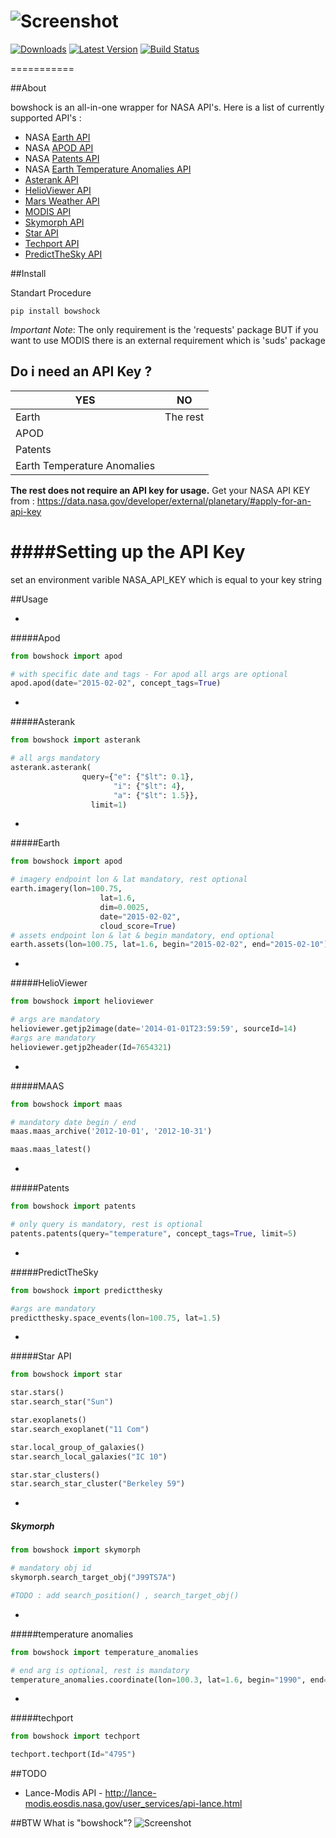 ![Screenshot](https://raw.githubusercontent.com/emirozer/bowshock/master/docs/bowshock2.png)
===========
[![Downloads](https://pypip.in/download/bowshock/badge.svg)](https://pypi.python.org/pypi/bowshock/)
[![Latest Version](https://pypip.in/version/bowshock/badge.svg)](https://pypi.python.org/pypi/bowshock/)
[![Build Status](https://travis-ci.org/emirozer/bowshock.svg)](https://travis-ci.org/emirozer/bowshock)

===========

##About

bowshock is an all-in-one wrapper for NASA API's.
Here is a list of currently supported API's :

* NASA [Earth API](https://data.nasa.gov/developer/external/planetary/#imagery) 
* NASA [APOD API](https://data.nasa.gov/developer/external/planetary/#address)
* NASA [Patents API](https://data.nasa.gov/developer/external/planetary/#sounds)
* NASA [Earth Temperature Anomalies API](https://data.nasa.gov/developer/external/planetary/#coordinates)
* [Asterank API](http://www.asterank.com/api)
* [HelioViewer API](http://helioviewer.org/api/docs/v1/)
* [Mars Weather API](http://marsweather.ingenology.com/#get_started)
* [MODIS API](http://daac.ornl.gov/MODIS/MODIS-menu/modis_webservice.html)
* [Skymorph API](http://www.asterank.com/skymorph)
* [Star API](http://hacktheuniverse.github.io/star-api/)
* [Techport API](https://data.nasa.gov/developer/external/techport/techport-api.pdf)
* [PredictTheSky API](http://predictthesky.org/developers.html)

##Install

Standart Procedure 

	pip install bowshock

*Important Note*: The only requirement is the 'requests' package BUT if you want to use MODIS there is an external requirement which is 'suds' package

## Do i need an API Key ?

YES    | NO
------   |----
Earth  |The rest
APOD |
Patents |
Earth Temperature Anomalies|

**The rest does not require an API key for usage.**
Get your NASA API KEY from : https://data.nasa.gov/developer/external/planetary/#apply-for-an-api-key

####Setting up the API Key
===================
set an environment varible NASA_API_KEY which is equal to your key string


##Usage

-
#####Apod
```python
from bowshock import apod

# with specific date and tags - For apod all args are optional
apod.apod(date="2015-02-02", concept_tags=True)

```

-
#####Asterank
```python
from bowshock import asterank

# all args mandatory
asterank.asterank(
            	query={"e": {"$lt": 0.1},
               	       "i": {"$lt": 4},
                       "a": {"$lt": 1.5}},
                  limit=1)

```


-
#####Earth
```python
from bowshock import apod

# imagery endpoint lon & lat mandatory, rest optional
earth.imagery(lon=100.75,
                    lat=1.6,
                    dim=0.0025,
                    date="2015-02-02",
                    cloud_score=True)
# assets endpoint lon & lat & begin mandatory, end optional
earth.assets(lon=100.75, lat=1.6, begin="2015-02-02", end="2015-02-10")
```

-
#####HelioViewer
```python
from bowshock import helioviewer

# args are mandatory 
helioviewer.getjp2image(date='2014-01-01T23:59:59', sourceId=14)
#args are mandatory
helioviewer.getjp2header(Id=7654321)

```


-
#####MAAS
```python
from bowshock import maas

# mandatory date begin / end
maas.maas_archive('2012-10-01', '2012-10-31')

maas.maas_latest()

```

-
#####Patents
```python
from bowshock import patents

# only query is mandatory, rest is optional
patents.patents(query="temperature", concept_tags=True, limit=5)

```


-
#####PredictTheSky
```python
from bowshock import predictthesky

#args are mandatory
predictthesky.space_events(lon=100.75, lat=1.5)

```


-
#####Star API
```python
from bowshock import star

star.stars()
star.search_star("Sun")

star.exoplanets()
star.search_exoplanet("11 Com")

star.local_group_of_galaxies()
star.search_local_galaxies("IC 10")

star.star_clusters()
star.search_star_cluster("Berkeley 59")

```


-
##### Skymorph
```python
from bowshock import skymorph

# mandatory obj id
skymorph.search_target_obj("J99TS7A")

#TODO : add search_position() , search_target_obj()

```


-
#####temperature anomalies
```python
from bowshock import temperature_anomalies

# end arg is optional, rest is mandatory
temperature_anomalies.coordinate(lon=100.3, lat=1.6, begin="1990", end="2005")


```


-
#####techport
```python
from bowshock import techport

techport.techport(Id="4795")

```
##TODO
- Lance-Modis API - http://lance-modis.eosdis.nasa.gov/user_services/api-lance.html

##BTW What is "bowshock"?
![Screenshot](https://raw.githubusercontent.com/emirozer/bowshock/master/docs/bowshock.jpg)
